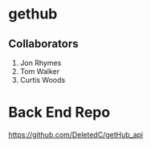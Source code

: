 # gethub

## Collaborators
1. Jon Rhymes
2. Tom Walker
3. Curtis Woods

# Back End Repo
https://github.com/DeletedC/getHub_api